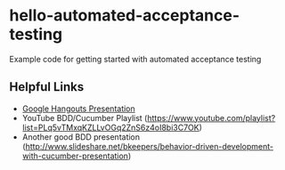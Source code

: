 # hello-automated-acceptance-testing
Example code for getting started with automated acceptance testing

## Helpful Links
* [Google Hangouts Presentation](https://docs.google.com/presentation/d/1vauWnx3KCWyPWXyH55EuOhC4jrGumq4wxlcHrQoDosM/edit?usp=sharing)
* YouTube BDD/Cucumber Playlist (https://www.youtube.com/playlist?list=PLq5vTMxqKZLLvOGq2ZnS6z4oI8bi3C7OK)
* Another good BDD presentation (http://www.slideshare.net/bkeepers/behavior-driven-development-with-cucumber-presentation)